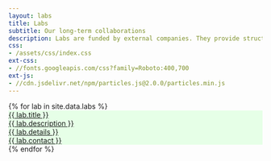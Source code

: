 ```yaml
---
layout: labs
title: Labs
subtitle: Our long-term collaborations
description: Labs are funded by external companies. They provide structure for their strategic collaboration with DiSC researchers and young talents, for PhD research and Master-level research.
css:
- /assets/css/index.css
ext-css:
- //fonts.googleapis.com/css?family=Roboto:400,700
ext-js:
- //cdn.jsdelivr.net/npm/particles.js@2.0.0/particles.min.js
---
```


<div id="portfolio-out">
  <div id="portfolio">
    <div id="shinyapps-big"> 
      {% for lab in site.data.labs %}
	    <div class="shinyapp" style="background-color:#e6ffe7; ">
          <a class="applink" href="{{ lab.url }}" target="_blank">
            <img class="appimg" src="{{ site.url }}/assets/img/lab-screenshots/{{ lab.img }}" style="width: {{ lab.img-width }};" alt="" />
            <div class="apptitle">{{ lab.title }}</div>
            <div class="appdesc">{{ lab.description }}</div>
            <div class="appdesc">{{ lab.details }}</div>
            <div class="appdesc">{{ lab.contact }}</div>
          </a>
        </div>
	  {% endfor %}
    </div>
  </div>
</div>
